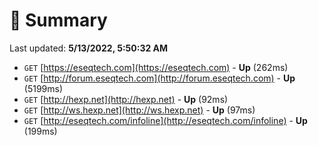 # 📖 Summary
Last updated: **5/13/2022, 5:50:32 AM**

- `GET` [https://eseqtech.com](https://eseqtech.com) - **Up** (262ms)
- `GET` [http://forum.eseqtech.com](http://forum.eseqtech.com) - **Up** (5199ms)
- `GET` [http://hexp.net](http://hexp.net) - **Up** (92ms)
- `GET` [http://ws.hexp.net](http://ws.hexp.net) - **Up** (97ms)
- `GET` [http://eseqtech.com/infoline](http://eseqtech.com/infoline) - **Up** (199ms)
